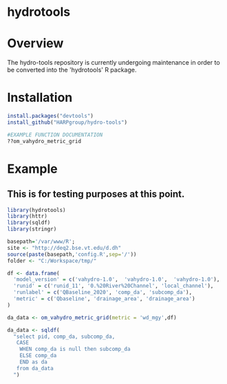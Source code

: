# hydrotools

# Overview
 
The hydro-tools repository is currently undergoing maintenance in order to be converted into the 'hydrotools' R package. 

# Installation

``` r
install.packages("devtools")
install_github("HARPgroup/hydro-tools")

#EXAMPLE FUNCTION DOCUMENTATION
??om_vahydro_metric_grid
```

# Example
## This is for testing purposes at this point.

``` r
library(hydrotools)
library(httr)
library(sqldf)
library(stringr)

basepath='/var/www/R';
site <- "http://deq2.bse.vt.edu/d.dh"
source(paste(basepath,'config.R',sep='/'))
folder <- "C:/Workspace/tmp/"

df <- data.frame(
  'model_version' = c('vahydro-1.0',  'vahydro-1.0',  'vahydro-1.0'),
  'runid' = c('runid_11', '0.%20River%20Channel', 'local_channel'),
  'runlabel' = c('QBaseline_2020', 'comp_da', 'subcomp_da'),
  'metric' = c('Qbaseline', 'drainage_area', 'drainage_area')
)

da_data <- om_vahydro_metric_grid(metric = 'wd_mgy',df)

da_data <- sqldf(
  "select pid, comp_da, subcomp_da,
   CASE
    WHEN comp_da is null then subcomp_da
    ELSE comp_da
    END as da
   from da_data
  ")
```